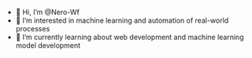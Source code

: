 - 👋 Hi, I’m @Nero-Wf
- 👀 I’m interested in machine learning and automation of real-world processes
- 🌱 I’m currently learning about web development and machine learning model development


<!---
Nero-Wf/Nero-Wf is a ✨ special ✨ repository because its `README.md` (this file) appears on your GitHub profile.
You can click the Preview link to take a look at your changes.
--->
